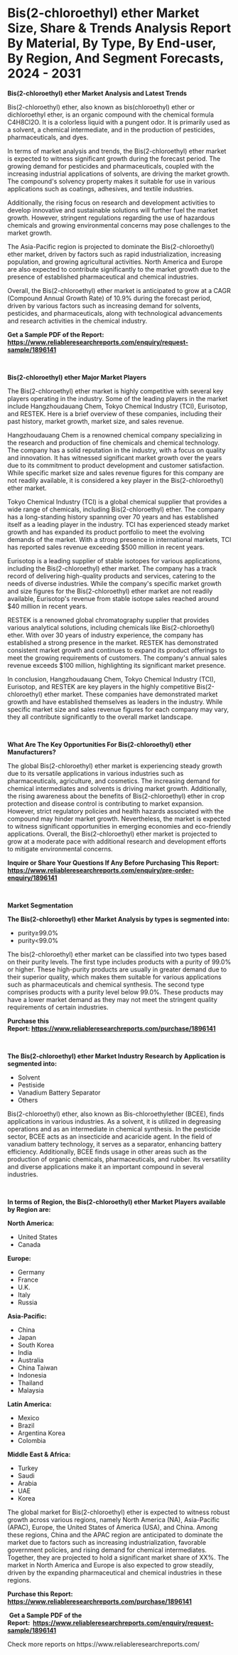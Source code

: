 <p><h1>Bis(2-chloroethyl) ether Market Size, Share & Trends Analysis Report By Material, By Type, By End-user, By Region, And Segment Forecasts, 2024 - 2031</h1></p><p><strong>Bis(2-chloroethyl) ether Market Analysis and Latest Trends</strong></p>
<p><p>Bis(2-chloroethyl) ether, also known as bis(chloroethyl) ether or dichloroethyl ether, is an organic compound with the chemical formula C4H8Cl2O. It is a colorless liquid with a pungent odor. It is primarily used as a solvent, a chemical intermediate, and in the production of pesticides, pharmaceuticals, and dyes.</p><p>In terms of market analysis and trends, the Bis(2-chloroethyl) ether market is expected to witness significant growth during the forecast period. The growing demand for pesticides and pharmaceuticals, coupled with the increasing industrial applications of solvents, are driving the market growth. The compound's solvency property makes it suitable for use in various applications such as coatings, adhesives, and textile industries.</p><p>Additionally, the rising focus on research and development activities to develop innovative and sustainable solutions will further fuel the market growth. However, stringent regulations regarding the use of hazardous chemicals and growing environmental concerns may pose challenges to the market growth.</p><p>The Asia-Pacific region is projected to dominate the Bis(2-chloroethyl) ether market, driven by factors such as rapid industrialization, increasing population, and growing agricultural activities. North America and Europe are also expected to contribute significantly to the market growth due to the presence of established pharmaceutical and chemical industries.</p><p>Overall, the Bis(2-chloroethyl) ether market is anticipated to grow at a CAGR (Compound Annual Growth Rate) of 10.9% during the forecast period, driven by various factors such as increasing demand for solvents, pesticides, and pharmaceuticals, along with technological advancements and research activities in the chemical industry.</p></p>
<p><strong>Get a Sample PDF of the Report:&nbsp; <a href="https://www.reliableresearchreports.com/enquiry/request-sample/1896141">https://www.reliableresearchreports.com/enquiry/request-sample/1896141</a></strong></p>
<p>&nbsp;</p>
<p><strong>Bis(2-chloroethyl) ether Major Market Players</strong></p>
<p><p>The Bis(2-chloroethyl) ether market is highly competitive with several key players operating in the industry. Some of the leading players in the market include Hangzhoudauang Chem, Tokyo Chemical Industry (TCI), Eurisotop, and RESTEK. Here is a brief overview of these companies, including their past history, market growth, market size, and sales revenue.</p><p>Hangzhoudauang Chem is a renowned chemical company specializing in the research and production of fine chemicals and chemical technology. The company has a solid reputation in the industry, with a focus on quality and innovation. It has witnessed significant market growth over the years due to its commitment to product development and customer satisfaction. While specific market size and sales revenue figures for this company are not readily available, it is considered a key player in the Bis(2-chloroethyl) ether market.</p><p>Tokyo Chemical Industry (TCI) is a global chemical supplier that provides a wide range of chemicals, including Bis(2-chloroethyl) ether. The company has a long-standing history spanning over 70 years and has established itself as a leading player in the industry. TCI has experienced steady market growth and has expanded its product portfolio to meet the evolving demands of the market. With a strong presence in international markets, TCI has reported sales revenue exceeding $500 million in recent years.</p><p>Eurisotop is a leading supplier of stable isotopes for various applications, including the Bis(2-chloroethyl) ether market. The company has a track record of delivering high-quality products and services, catering to the needs of diverse industries. While the company's specific market growth and size figures for the Bis(2-chloroethyl) ether market are not readily available, Eurisotop's revenue from stable isotope sales reached around $40 million in recent years.</p><p>RESTEK is a renowned global chromatography supplier that provides various analytical solutions, including chemicals like Bis(2-chloroethyl) ether. With over 30 years of industry experience, the company has established a strong presence in the market. RESTEK has demonstrated consistent market growth and continues to expand its product offerings to meet the growing requirements of customers. The company's annual sales revenue exceeds $100 million, highlighting its significant market presence.</p><p>In conclusion, Hangzhoudauang Chem, Tokyo Chemical Industry (TCI), Eurisotop, and RESTEK are key players in the highly competitive Bis(2-chloroethyl) ether market. These companies have demonstrated market growth and have established themselves as leaders in the industry. While specific market size and sales revenue figures for each company may vary, they all contribute significantly to the overall market landscape.</p></p>
<p>&nbsp;</p>
<p><strong>What Are The Key Opportunities For Bis(2-chloroethyl) ether Manufacturers?</strong></p>
<p><p>The global Bis(2-chloroethyl) ether market is experiencing steady growth due to its versatile applications in various industries such as pharmaceuticals, agriculture, and cosmetics. The increasing demand for chemical intermediates and solvents is driving market growth. Additionally, the rising awareness about the benefits of Bis(2-chloroethyl) ether in crop protection and disease control is contributing to market expansion. However, strict regulatory policies and health hazards associated with the compound may hinder market growth. Nevertheless, the market is expected to witness significant opportunities in emerging economies and eco-friendly applications. Overall, the Bis(2-chloroethyl) ether market is projected to grow at a moderate pace with additional research and development efforts to mitigate environmental concerns.</p></p>
<p><strong>Inquire or Share Your Questions If Any Before Purchasing This Report: <a href="https://www.reliableresearchreports.com/enquiry/pre-order-enquiry/1896141">https://www.reliableresearchreports.com/enquiry/pre-order-enquiry/1896141</a></strong></p>
<p>&nbsp;</p>
<p><strong>Market Segmentation</strong></p>
<p><strong>The Bis(2-chloroethyl) ether Market Analysis by types is segmented into:</strong></p>
<p><ul><li>purity≥99.0%</li><li>purity<99.0%</li></ul></p>
<p><p>The bis(2-chloroethyl) ether market can be classified into two types based on their purity levels. The first type includes products with a purity of 99.0% or higher. These high-purity products are usually in greater demand due to their superior quality, which makes them suitable for various applications such as pharmaceuticals and chemical synthesis. The second type comprises products with a purity level below 99.0%. These products may have a lower market demand as they may not meet the stringent quality requirements of certain industries.</p></p>
<p><strong>Purchase this Report:&nbsp;<a href="https://www.reliableresearchreports.com/purchase/1896141">https://www.reliableresearchreports.com/purchase/1896141</a></strong></p>
<p>&nbsp;</p>
<p><strong>The Bis(2-chloroethyl) ether Market Industry Research by Application is segmented into:</strong></p>
<p><ul><li>Solvent</li><li>Pestiside</li><li>Vanadium Battery Separator</li><li>Others</li></ul></p>
<p><p>Bis(2-chloroethyl) ether, also known as Bis-chloroethylether (BCEE), finds applications in various industries. As a solvent, it is utilized in degreasing operations and as an intermediate in chemical synthesis. In the pesticide sector, BCEE acts as an insecticide and acaricide agent. In the field of vanadium battery technology, it serves as a separator, enhancing battery efficiency. Additionally, BCEE finds usage in other areas such as the production of organic chemicals, pharmaceuticals, and rubber. Its versatility and diverse applications make it an important compound in several industries.</p></p>
<p>&nbsp;</p>
<p><strong>In terms of Region, the Bis(2-chloroethyl) ether Market Players available by Region are:</strong></p>
<p>
    <p> <strong> North America: </strong>
        <ul>
            <li>United States</li>
            <li>Canada</li>
        </ul>
        </p> 
    <p> <strong> Europe: </strong>
        <ul>
            <li>Germany</li>
            <li>France</li>
            <li>U.K.</li>
            <li>Italy</li>
            <li>Russia</li>
        </ul>
        </p> 
    <p> <strong> Asia-Pacific: </strong>
        <ul>
            <li>China</li>
            <li>Japan</li>
            <li>South Korea</li>
            <li>India</li>
            <li>Australia</li>
            <li>China Taiwan</li>
            <li>Indonesia</li>
            <li>Thailand</li>
            <li>Malaysia</li>
        </ul>
        </p> 
    <p> <strong> Latin America: </strong>
        <ul>
            <li>Mexico</li>
            <li>Brazil</li>
            <li>Argentina Korea</li>
            <li>Colombia</li>
        </ul>
        </p> 
    <p> <strong> Middle East & Africa: </strong>
        <ul>
            <li>Turkey</li>
            <li>Saudi</li>
            <li>Arabia</li>
            <li>UAE</li>
            <li>Korea</li>
        </ul>
    </p>
    </p>
<p><p>The global market for Bis(2-chloroethyl) ether is expected to witness robust growth across various regions, namely North America (NA), Asia-Pacific (APAC), Europe, the United States of America (USA), and China. Among these regions, China and the APAC region are anticipated to dominate the market due to factors such as increasing industrialization, favorable government policies, and rising demand for chemical intermediates. Together, they are projected to hold a significant market share of XX%. The market in North America and Europe is also expected to grow steadily, driven by the expanding pharmaceutical and chemical industries in these regions.</p></p>
<p><strong>Purchase this Report: <a href="https://www.reliableresearchreports.com/purchase/1896141">https://www.reliableresearchreports.com/purchase/1896141</a></strong></p>
<p>&nbsp;<strong>Get a Sample PDF of the Report:&nbsp;&nbsp;<a href="https://www.reliableresearchreports.com/enquiry/request-sample/1896141">https://www.reliableresearchreports.com/enquiry/request-sample/1896141</a></strong></p>
<p><strong></strong></p>
<p>Check more reports on https://www.reliableresearchreports.com/</p>